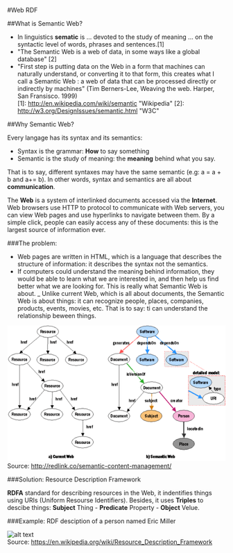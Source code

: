 #Web RDF

##What is Semantic Web?

- In linguistics **sematic** is ... devoted to the study of meaning ... on the syntactic level of words, phrases and sentences.[1]  
- "The Semantic Web is a web of data, in some ways like a global database" [2]  
- "First step is putting data on the Web in a form that machines can naturally understand, or converting it to that form, this creates what I call a Semantic Web : a web of data that can be processed directly or indirectly by machines" (Tim Berners-Lee, Weaving the web. Harper, San Fransisco. 1999)    
[1]: http://en.wikipedia.com/wiki/semantic       "Wikipedia"
[2]: http://w3.org/DesignIssues/semantic.html  "W3C"  

##Why Semantic Web?

Every langage has its syntax and its semantics:  
- Syntax is the grammar: **How** to say something
- Semantic is the study of meaning: the **meaning** behind what you say.  

That is to say, different syntaxes may have the same semantic (e.g: a = a + b and a+= b). In other words, syntax and semantics are all about **communication**.  

The **Web** is a system of interlinked documents accessed via the **Internet**. Web browsers use HTTP to protocol to communicate with Web servers, you can view Web pages and use hyperlinks to navigate between them. By a simple click, people can easily access any of these documents: this is the largest source of information ever.

###The problem:

- Web pages are written in HTML, which is a language that describes the structure of information: it describes the syntax not the semantics.
- If computers could understand the meaning behind information, they would be able to learn what we are interested in, and then help us find better what we are looking for. This is really what Semantic Web is about.
_ Unlike current Web, which is all about documents, the Semantic Web is about things: it can recognize people, places, companies, products, events, movies, etc. That is to say: ti can understand the relationship beween things.

![alt text](https://github.com/AAiache/WebRDF/blob/master/images/current-vs-sw.png?raw=true)  
Source: http://redlink.co/semantic-content-management/

###Solution: Resource Description Framework

**RDFA** standard for describing resources in the Web, it indentifies things using URIs (Uniform Resourse Identifiers). Besides, it uses **Triples** to descibe things: **Subject** Thing - **Predicate** Property - **Object** Velue.

###Example: RDF desciption of a person named Eric Miller  

![alt text](https://github.com/AAiache/WebRDF/blob/master/images/Rdf_graph_for_Eric_Miller?raw=true)  
Source: https://en.wikipedia.org/wiki/Resource_Description_Framework  


